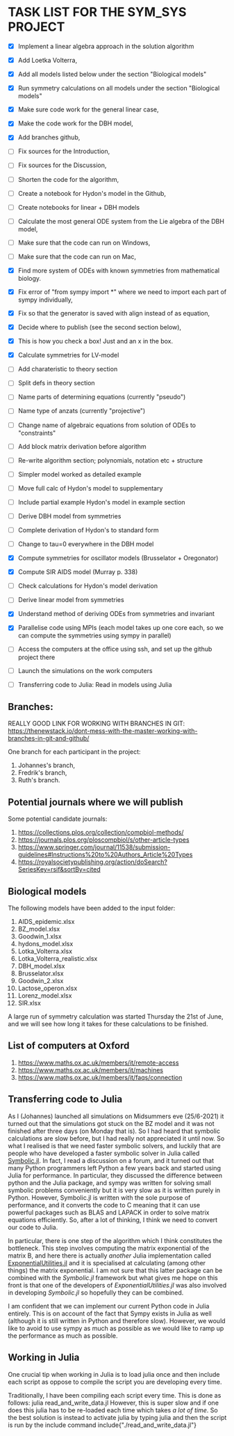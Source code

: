 # TASK LIST FOR THE SYM_SYS PROJECT
- [x] Implement a linear algebra approach in the solution algorithm
- [x] Add Loetka Volterra,
- [x] Add all models listed below under the section "Biological models"
- [x] Run symmetry calculations on all models under the section "Biological models"
- [x] Make sure code work for the general linear case,
- [x] Make the code work for the DBH model,
- [x] Add branches github,
- [ ] Fix sources for the Introduction,
- [ ] Fix sources for the Discussion,
- [ ] Shorten the code for the algorithm,
- [ ] Create a notebook for Hydon's model in the Github,
- [ ] Create notebooks for linear + DBH models
- [ ] Calculate the most general ODE system from the Lie algebra of the DBH model,
- [ ] Make sure that the code can run on Windows,
- [ ] Make sure that the code can run on Mac,
- [x] Find more system of ODEs with known symmetries from mathematical biology.
- [x] Fix error of "from sympy import *" where we need to import each part of sympy individually,
- [x] Fix so that the generator is saved with align instead of as equation,
- [x] Decide where to publish (see the second section below),
- [x] This is how you check a box! Just and an x in the box.
- [x] Calculate symmetries for LV-model
- [ ] Add charateristic to theory section
- [ ] Split defs in theory section
- [ ] Name parts of determining equations (currently "pseudo")
- [ ] Name type of anzats (currently "projective")
- [ ] Change name of algebraic equations from solution of ODEs to "constraints"
- [ ] Add block matrix derivation before algorithm
- [ ] Re-write algorithm section; polynomials, notation etc + structure
- [ ] Simpler model worked as detailed example
- [ ] Move full calc of Hydon's model to supplementary
- [ ] Include partial example Hydon's model in example section
- [ ] Derive DBH model from symmetries
- [ ] Complete derivation of Hydon's to standard form
- [ ] Change to tau=0 everywhere in the DBH model
- [x] Compute symmetries for oscillator models (Brusselator + Oregonator)
- [x] Compute SIR AIDS model (Murray p. 338)
- [ ] Check calculations for Hydon's model derivation
- [ ] Derive linear model from symmetries
- [x] Understand method of deriving ODEs from symmetries and invariant
- [x] Parallelise code using MPIs (each model takes up one core each, so we can compute the symmetries using sympy in parallel)
- [ ] Access the computers at the office using ssh, and set up the github project there
- [ ] Launch the simulations on the work computers 
- [ ] Transferring code to Julia: Read in models using Julia



## Branches:
REALLY GOOD LINK FOR WORKING WITH BRANCHES IN GIT:
https://thenewstack.io/dont-mess-with-the-master-working-with-branches-in-git-and-github/

One branch for each participant in the project:
1. Johannes's branch,
2. Fredrik's branch,
3. Ruth's branch.
  

## Potential journals where we will publish
Some potential candidate journals:
1. https://collections.plos.org/collection/compbiol-methods/ 
2. https://journals.plos.org/ploscompbiol/s/other-article-types 
3. https://www.springer.com/journal/11538/submission-guidelines#Instructions%20to%20Authors_Article%20Types 
4. https://royalsocietypublishing.org/action/doSearch?SeriesKey=rsif&sortBy=cited 


## Biological models
The following models have been added to the input folder:

1. AIDS_epidemic.xlsx
2. BZ_model.xlsx
3. Goodwin_1.xlsx
4. hydons_model.xlsx
5. Lotka_Volterra.xlsx
6. Lotka_Volterra_realistic.xlsx
7. DBH_model.xlsx
8. Brusselator.xlsx 
9. Goodwin_2.xlsx
10. Lactose_operon.xlsx
11. Lorenz_model.xlsx
12. SIR.xlsx 

A large run of symmetry calculation was started Thursday the 21st of June, and we will see how long it takes for these calculations to be finished. 


## List of computers at Oxford

1. https://www.maths.ox.ac.uk/members/it/remote-access 
2. https://www.maths.ox.ac.uk/members/it/machines 
3. https://www.maths.ox.ac.uk/members/it/faqs/connection


## Transferring code to Julia
As I (Johannes) launched all simulations on Midsummers eve (25/6-2021) it turned out that the simulations got stuck on the BZ model and it was not finished after three days (on Monday that is). So I had heard that symbolic calculations are slow before, but I had really not appreciated it until now. So what I realised is that we need faster symbolic solvers, and luckily that are people who have developed a faster symbolic solver in Julia called [Symbolic.jl](https://symbolics.juliasymbolics.org/dev/tutorials/symbolic_functions/ ). In fact, I read a discussion on a forum, and it turned out that many Python programmers left Python a few years back and started using Julia for performance. In particular, they discussed the difference between python and the Julia package, and sympy was written for solving small symbolic problems
conveniently but it is very slow as it is written purely in Python. However, Symbolic.jl is written with the sole purpose of performance, and it converts the code to C meaning that it can use powerful packages such as BLAS and LAPACK in order to solve matrix equations efficiently. So, after a lot of thinking, I think we need to convert our code to Julia.

In particular, there is one step of the algorithm which I think constitutes the bottleneck. This step involves computing the matrix exponential of the matrix B, and here there is actually *another* Julia implementation called [ExponentialUtilities.jl](https://github.com/SciML/ExponentialUtilities.jl ) and it is specialised at calculating (among other things) the matrix exponential. I am not sure that this latter package can be combined with the *Symbolic.jl* framework but what gives me hope on this front is that one of the developers of *ExponentialUtilities.jl* was also involved in developing *Symbolic.jl* so hopefully they can be combined. 

I am confident that we can implement our current Python code in Julia entirely. This is on account of the fact that Sympy exists in Julia as well (although it is still written in Python and therefore slow). However, we would like to avoid to use sympy as much as possible as we would like to ramp up the performance as much as possible. 


## Working in Julia
One crucial tip when working in Julia is to load julia once and then include each script as oppose to compile the script you are developing every time. 

Traditionally, I have been compiling each script every time. This is done as follows:
julia read\_and\_write\_data.jl
However, this is super slow and if one does this julia has to be re-loaded each time which takes *a lot of time*. So the best solution is instead to activate julia by typing
julia 
and then the script is run by the include command
include{"./read\_and\_write\_data.jl"}
